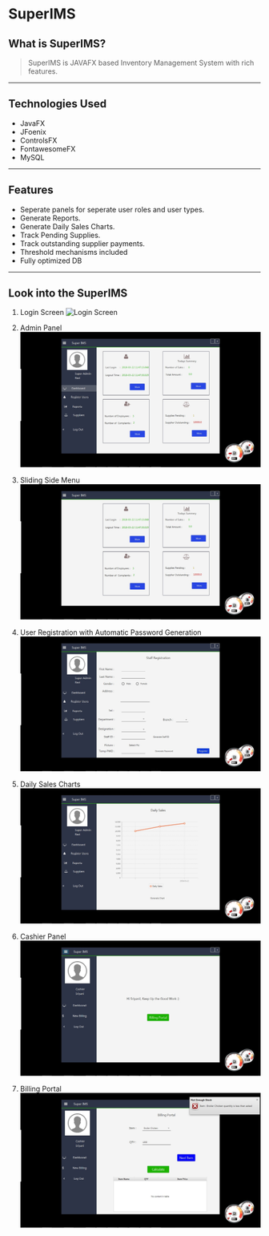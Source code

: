 # SuperIMS

## What is SuperIMS?

>SuperIMS is JAVAFX based Inventory Management System with rich features.

---
## Technologies Used

* JavaFX
* JFoenix
* ControlsFX
* FontawesomeFX
* MySQL

---

## Features

* Seperate panels for seperate user roles and user types.
* Generate Reports.
* Generate Daily Sales Charts.
* Track Pending Supplies.
* Track outstanding supplier payments.
* Threshold mechanisms included
* Fully optimized DB

---

## Look into the SuperIMS

1. Login Screen
![Login Screen](https://github.com/DevDHera/SuperIMS/tree/master/src/com/superIMS/assests/imgs/readmepics/superIMS-1.jpg)

1. Admin Panel
![Admin Panel](src/com/superIMS/assests/imgs/readmepics/superIMS-2.jpg)

1. Sliding Side Menu
![Side Menu](src/com/superIMS/assests/imgs/readmepics/superIMS-3.jpg)

1. User Registration with Automatic Password Generation
![User Registration](src/com/superIMS/assests/imgs/readmepics/superIMS-4.jpg)

1. Daily Sales Charts
![Daily Sales](src/com/superIMS/assests/imgs/readmepics/superIMS-5.jpg)

1. Cashier Panel
![Cashier Panel](src/com/superIMS/assests/imgs/readmepics/superIMS-7.jpg)

1. Billing Portal
![Billing Portal](src/com/superIMS/assests/imgs/readmepics/superIMS-8.jpg)

